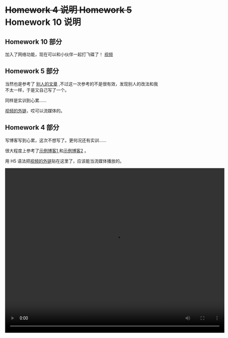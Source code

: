 # <del>Homework 4 说明 Homework 5</del> Homework 10 说明

## Homework 10 部分

加入了网络功能，现在可以和小伙伴一起打飞碟了！
[视频](http://ovi1rdu1p.bkt.clouddn.com/out10.mp4)

## Homework 5 部分

当然也是参考了 [别人的文章](https://blog.csdn.net/zzj051319/article/details/68951217) ,不过这一次参考的不是很有效，发现别人的改法和我不太一样，于是又自己写了一个。

同样是实训到心累……

[视频的外链](http://ovi1rdu1p.bkt.clouddn.com/hw5-vedio.mp4)，哎可以流媒体的。

## Homework 4 部分

写博客写到心累，这次不想写了。更何况还有实训……

很大程度上参考了[示例博客1 ](https://blog.csdn.net/x2_yt/article/details/66969242) 和[示例博客2](https://blog.csdn.net/c486c/article/details/79952255) 。

用 H5 语法把[视频的外链](http://ovi1rdu1p.bkt.clouddn.com/unity-hw4.mp4)贴在这里了，应该能当流媒体播放的。

<video src="http://ovi1rdu1p.bkt.clouddn.com/unity-hw4.mp4" width="720" height="540" controls="controls">
Your browser does not support the video tag.
</video>
